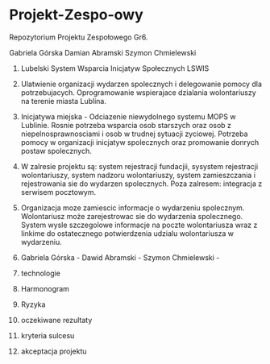 # Projekt-Zespo-owy
Repozytorium Projektu Zespołowego
Gr6.

Gabriela Górska
Damian Abramski
Szymon Chmielewski

1. Lubelski System Wsparcia Inicjatyw Społecznych LSWIS
2. Ulatwienie organizacji wydarzen spolecznych i delegowanie pomocy dla potrzebujacych. Oprogramowanie wspierajace dzialania wolontariuszy na terenie miasta Lublina.
3. Inicjatywa miejska - Odciazenie niewydolnego systemu MOPS w Lublinie. Rosnie potrzeba wsparcia osob starszych oraz osob z niepelnosprawnosciami i osob w trudnej sytuacji zyciowej. Potrzeba pomocy w organizacji inicjatyw spolecznych oraz promowanie donrych postaw spolecznych.
4. W zalresie projektu są:
   system rejestracji fundacjii, sysystem rejestracji wolontariuszy, system nadzoru wolontariuszy, system zamieszczania i rejestrowania sie do wydarzen spolecznych. Poza zalresem: integracja z serwisem pocztowym.
5. Organizacja moze zamiescic informacje o wydarzeniu spolecznym. Wolontariusz może zarejestrowac sie do wydarzenia spolecznego. System wysle szczegolowe informacje na poczte wolontariusza wraz z linkime do ostatecznego potwierdzenia udzialu wolontariusza w wydarzeniu.
6. Gabriela Górska -
   Dawid Abramski -
   Szymon Chmielewski -

7. technologie
8. Harmonogram
9. Ryzyka
10. oczekiwane rezultaty
11. kryteria sulcesu
12. akceptacja projektu 
